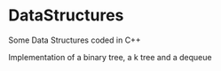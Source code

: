 # DataStructures
Some Data Structures coded in C++

Implementation of a binary tree, a k tree and a dequeue
